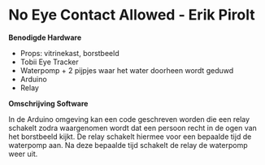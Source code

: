 # No Eye Contact Allowed - Erik Pirolt

**Benodigde Hardware**
* Props: vitrinekast, borstbeeld
* Tobii Eye Tracker
* Waterpomp + 2 pijpjes waar het water doorheen wordt geduwd
* Arduino
* Relay

**Omschrijving Software**

In de Arduino omgeving kan een code geschreven worden die een relay schakelt zodra waargenomen wordt dat een persoon recht in de ogen van het borstbeeld kijkt. De relay schakelt hiermee voor een bepaalde tijd de waterpomp aan. Na deze bepaalde tijd schakelt de relay de waterpomp weer uit. 
